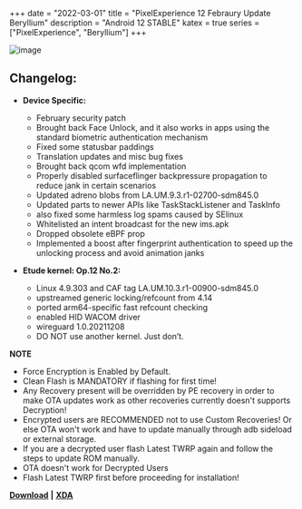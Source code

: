 +++
date = "2022-03-01"
title = "PixelExperience 12 Febraury Update Beryllium"
description = "Android 12 STABLE"
katex = true
series = ["PixelExperience", "Beryllium"]
+++

![image](https://i.ibb.co/hc3vHzV/PE12-RGB.png)

## Changelog:
* **Device Specific:**
    * February security patch
    * Brought back Face Unlock, and it also works in apps using the standard biometric authentication mechanism
    * Fixed some statusbar paddings
    * Translation updates and misc bug fixes
    * Brought back qcom wfd implementation
    * Properly disabled surfaceflinger backpressure propagation to reduce jank in certain scenarios
    * Updated adreno blobs from LA.UM.9.3.r1-02700-sdm845.0
    * Updated parts to newer APIs like TaskStackListener and TaskInfo
    * also fixed some harmless log spams caused by SElinux
    * Whitelisted an intent broadcast for the new ims.apk
    * Dropped obsolete eBPF prop
    * Implemented a boost after fingerprint authentication to speed up the unlocking process and avoid animation janks

* **Etude kernel: Op.12 No.2:**
    * Linux 4.9.303 and CAF tag LA.UM.10.3.r1-00900-sdm845.0
    * upstreamed generic locking/refcount from 4.14
    * ported arm64-specific fast refcount checking
    * enabled HID WACOM driver
    * wireguard 1.0.20211208
    * DO NOT use another kernel. Just don’t.


**NOTE**
* Force Encryption is Enabled by Default.
* Clean Flash is MANDATORY if flashing for first time!
* Any Recovery present will be overridden by PE recovery in order to make OTA updates work as other recoveries currently doesn't supports Decryption!
* Encrypted users are RECOMMENDED not to use Custom Recoveries! Or else OTA won't work and have to update manually through adb sideload or external storage.
* If you are a decrypted user flash Latest TWRP again and follow the steps to update ROM manually.
* OTA doesn't work for Decrypted Users
* Flash Latest TWRP first before proceeding for installation!

[**Download**](https://download.pixelexperience.org/beryllium) **|** [**XDA**](https://forum.xda-developers.com/t/rom-official-12-0-beryllium-pixel-experience-aosp-2022-01-19.4390697/)